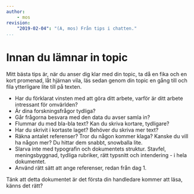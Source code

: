 ```yaml
---
author:
    - mos
revision:
    "2019-02-04": "(A, mos) Från tips i chatten."
...
```

Innan du lämnar in topic
==================================

Mitt bästa tips är, när du anser dig klar med din topic, ta då en fika och en kort promenad, låt hjärnan vila, läs sedan genom din topic en gång till och fila ytterligare lite till på texten.

* Har du förklarat vinsten med att göra ditt arbete, varför är ditt arbete intressant för omvärlden?
* Är dina forskningsfrågor tydliga?
* Går frågorna besvara med den data du avser samla in?
* Flummar du med bla-bla text? Kan du skriva kortare, tydligare?
* Har du skrivit i kortaste laget? Behöver du skriva mer text?
* Räkna antalet referenser? Tror du någon kommer klaga? Kanske du vill ha någon mer? Du hittar dem snabbt, snowballa lite.
* Slarva inte med typografin och dokumentets struktur. Stavfel, meningsbyggnad, tydliga rubriker, rätt typsnitt och intendering - i hela dokumentet.
* Använd rätt sätt att ange referenser, redan från dag 1.

Tänk att detta dokumentet är det första din handledare kommer att läsa, känns det rätt?
